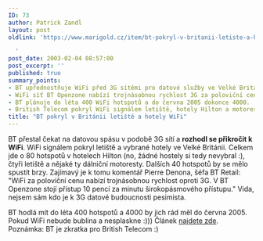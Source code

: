 ```yaml
---
ID: 73
author: Patrick Zandl
layout: post
oldlink: 'https://www.marigold.cz/item/bt-pokryl-v-britanii-letiste-a-hotely-wifi

  '
post_date: 2003-02-04 08:57:00
post_excerpt: ''
published: true
summary_points:
- BT upřednostňuje WiFi před 3G sítěmi pro datové služby ve Velké Británii.
- WiFi síť BT Openzone nabízí trojnásobnou rychlost 3G za poloviční cenu.
- BT plánuje do léta 400 WiFi hotspotů a do června 2005 dokonce 4000.
- British Telecom pokryl WiFi signálem letiště, hotely Hilton a motoresty.
title: "BT pokryl v Británii letiště a hotely WiFi"
---
```


<p>
BT přestal čekat na datovou spásu v podobě 3G sítí a <STRONG>rozhodl se přikročit k WiFi</STRONG>. WiFi signálem pokryl letiště a vybrané hotely ve Velké Británii. Celkem jde o 80 hotspotů v hotelech Hilton (no, žádné hostely si tedy nevybral :), čtyři letiště a nějaké ty dálniční motoresty. Dalších 40 hotspotů by se mělo spustit brzy. Zajímavý je k tomu komentář Pierre Denona, šéfa BT Retail: "WiFi za poloviční cenu nabízí trojnásobnou rychlost oproti 3G. V BT Openzone stojí přístup 10 pencí za minutu širokopásmového přístupu." Vida, nejsem sám kdo je k 3G datové budoucnosti pesimista. </p>

<p>
BT hodlá mít do léta 400 hotspotů a 4000 by jich rád měl do června 2005. Pokud WiFi nebude bublina a nesplaskne :))) Článek <A href="http://www.m-travel.com/30203.shtml" target=_blank>najdete zde</A>. Poznámka: BT je zkratka pro British Telecom :)</p>